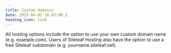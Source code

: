 ```yaml
---
title: Custom domains
date: 2015-04-02 16:02:00 Z
heading_icon: link
---
```


All hosting options include the option to use your own custom domain name (e.g. example.com). Users of Siteleaf Hosting also have the option to use a free Siteleaf subdomain (e.g. yourname.siteleaf.net).
